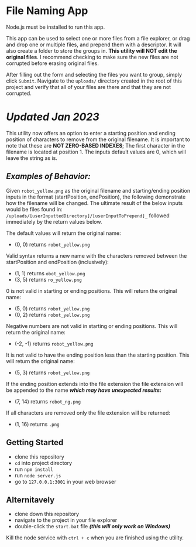 # File Naming App

Node.js must be installed to run this app.

This app can be used to select one or more files from a file explorer, or drag and drop one or multiple files, and prepend them with a descriptor. It will also create a folder to store the groups in. **This utility will NOT edit the original files**. I recommend checking to make sure the new files are not corrupted before erasing original files.

After filling out the form and selecting the files you want to group, simply click `Submit`. Navigate to the `uploads/` directory created in the root of this project and verify that all of your files are there and that they are not corrupted.

# *Updated Jan 2023*

This utility now offers an option to enter a starting position and ending position of characters to remove from the original filename. It is important to note that these are **NOT ZERO-BASED INDEXES**; The first character in the filename is located at position 1. The inputs default values are 0, which will leave the string as is.

## ***Examples of Behavior:***

Given `robot_yellow.png` as the original filename and starting/ending position inputs in the format (startPosition, endPosition), the following demonstrate how the filename will be changed. The ultimate result of the below inputs would be files found in: `/uploads/[userInputtedDirectory]/[userInputToPrepend]_` followed immediately by the return values below.

The default values will return the original name:

  - (0, 0) returns `robot_yellow.png`

Valid syntax returns a new name with the characters removed between the startPosition and endPosition (inclusively):

  - (1, 1) returns `obot_yellow.png`
  - (3, 5) returns `ro_yellow.png`

0 is not valid in starting or ending positions. This will return the original name:

  - (5, 0) returns `robot_yellow.png`
  - (0, 2) returns `robot_yellow.png`

Negative numbers are not valid in starting or ending positions. This will return the original name:

  - (-2, -1) returns `robot_yellow.png`

It is not valid to have the ending position less than the starting position. This will return the original name:

  - (5, 3) returns `robot_yellow.png`

If the ending position extends into the file extension the file extension will be appended to the name ***which may have unexpected results:***

  - (7, 14) returns `robot_ng.png`

If all characters are removed only the file extension will be returned:

  - (1, 16) returns `.png`

## Getting Started

  - clone this repository
  - `cd` into project directory
  - run `npm install`
  - run `node server.js`
  - go to `127.0.0.1:3001` in your web browser

## Alternitavely

  - clone down this repository
  - navigate to the project in your file explorer
  - double-click the `start.bat` file ***(this will only work on Windows)***

Kill the node service with `ctrl + c` when you are finished using the utility.